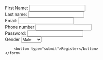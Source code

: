 <!DOCTYPE html>
<html>
<head>
    <title>Registration Form</title>
</head>
<body>
    <form>
        <label> First Name:</label>
        <input type="text" id="name" ><br>
        <label>Last name:</label>
        <input type="text" id="text"><br>
      <label> Email:</label>
        <input type="email" id="email" ><br>
      <label> Phone number</label>
        <input type="numbers" id="numbers" ><br>
        <label>Password:</label>
        <input type="password" id="password"><br>
        <label>Gender </label>
        <select>
          <option>Male</option>
          <option>Female </option>
        </select>
      
        <button type="submit">Register</button>
    </form>
</body>
</html>
